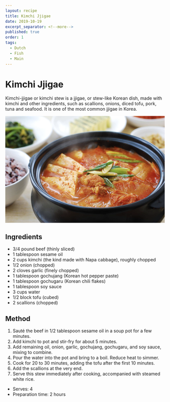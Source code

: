 ```yaml
---
layout: recipe
title: Kimchi Jjigae
date: 2019-10-19
excerpt_separator: <!--more-->
published: true
order: 1
tags:
  - Dutch
  - Fish
  - Main
---
```


# Kimchi Jjigae

Kimchi-jjigae or kimchi stew is a jjigae, or stew-like Korean dish, made with kimchi and other ingredients, such as scallions, onions, diced tofu, pork, tuna and seafood. It is one of the most common jjigae in Korea.

<!--more-->

[![Kimchi Jjigae](/_uploads/kimchi-jjigae.png)](/_uploads/kimchi-jjigae.png)

## Ingredients

- 3/4 pound beef (thinly sliced)
- 1 tablespoon sesame oil
- 2 cups kimchi (the kind made with Napa cabbage), roughly chopped
- 1/2 onion (chopped)
- 2 cloves garlic (finely chopped)
- 1 tablespoon gochujang (Korean hot pepper paste)
- 1 tablespoon gochugaru (Korean chili flakes)
- 1 tablespoon soy sauce
- 3 cups water
- 1/2 block tofu (cubed)
- 2 scallions (chopped)

## Method

1. Sauté the beef in 1/2 tablespoon sesame oil in a soup pot for a few minutes.
2. Add kimchi to pot and stir-fry for about 5 minutes.
3. Add remaining oil, onion, garlic, gochujang, gochugaru, and soy sauce, mixing to combine.
4. Pour the water into the pot and bring to a boil. Reduce heat to simmer.
5. Cook for 20 to 30 minutes, adding the tofu after the first 10 minutes.
6. Add the scallions at the very end.
7. Serve this stew immediately after cooking, accompanied with steamed white rice.

- Serves: 4
- Preparation time: 2 hours
